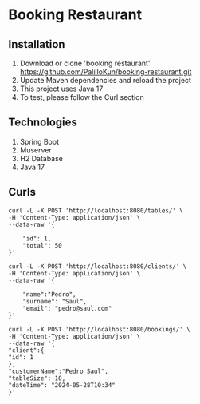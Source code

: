 # Booking Restaurant

## Installation

1. Download or clone 'booking restaurant' https://github.com/PalilloKun/booking-restaurant.git
2. Update Maven dependencies and reload the project
3. This project uses Java 17 
4. To test, please follow the Curl section

## Technologies
1. Spring Boot
2. Muserver
3. H2 Database
4. Java 17

## Curls

``` To set up total number of tables
curl -L -X POST 'http://localhost:8080/tables/' \
-H 'Content-Type: application/json' \
--data-raw '{

    "id": 1,
    "total": 50
}'
```

``` To set up a new client
curl -L -X POST 'http://localhost:8080/clients/' \
-H 'Content-Type: application/json' \
--data-raw '{
    
    "name":"Pedro",
    "surname": "Saul",
    "email": "pedro@saul.com"
}'
```
``` To create a new booking
curl -L -X POST 'http://localhost:8080/bookings/' \
-H 'Content-Type: application/json' \
--data-raw '{
"client":{
"id": 1
},
"customerName":"Pedro Saul",
"tableSize": 10,
"dateTime": "2024-05-28T10:34"
}'
```
